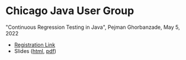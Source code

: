 # Chicago Java User Group

"Continuous Regression Testing in Java", Pejman Ghorbanzade, May 5, 2022

- [Registration Link](https://www.meetup.com/ChicagoJUG/events/285406777/)
- Slides ([html](https://touca.io/talks/cjug22/), [pdf](https://touca.io/talks/cjug22/slides-cjug22-pejman.pdf))
